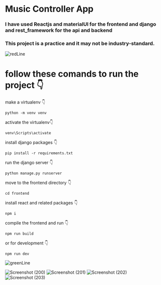 # Music Controller App
### I have used Reactjs and materialUI for the frontend and django and rest_framework for the api and backend
### This project is a practice and it may not be industry-standard.
![redLine](https://github.com/artinmohajeri/React-Django-application/assets/95845593/b6f8f056-0d63-49e6-b35e-4691ad1358ae)

# follow these comands to run the project 👇

make a virtualenv 👇
```
python -m venv venv
```

activate the virtualenv👇
```
venv\Scripts\activate
```

install django packages 👇
```
pip install -r requirements.txt
```

run the django server 👇
```
python manage.py runserver
```

move to the frontend directory 👇
```
cd frontend
```

install react and related packages 👇
```
npm i
```

compile the frontend and run 👇
```
npm run build
```
or for development 👇
```
npm run dev
```
![greenLine](https://github.com/artinmohajeri/React-Django-application/assets/95845593/8dbafe71-6899-47aa-b4af-8aac24068ba5)

![Screenshot (200)](https://github.com/artinmohajeri/React-Django-application/assets/95845593/f49b4c93-4099-455f-9551-09fc9c38073d)
![Screenshot (201)](https://github.com/artinmohajeri/React-Django-application/assets/95845593/8b2ca391-dea5-43d9-a762-94373b3aa92c)
![Screenshot (202)](https://github.com/artinmohajeri/React-Django-application/assets/95845593/476338e3-12da-4952-a8d5-16f23b5ee213)
![Screenshot (203)](https://github.com/artinmohajeri/React-Django-application/assets/95845593/3af46798-73eb-4218-9852-1a93c7c765ce)




